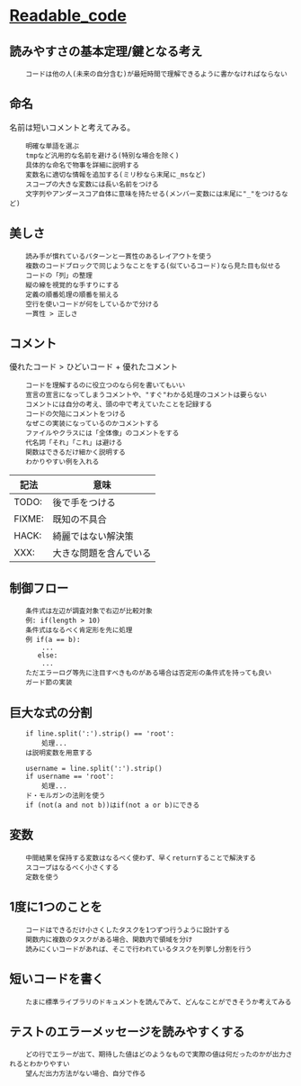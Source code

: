 # [Readable_code](https://mcusoft.files.wordpress.com/2015/04/the-art-of-readable-code.pdf)

## 読みやすさの基本定理/鍵となる考え
```
    コードは他の人(未来の自分含む)が最短時間で理解できるように書かなければならない
```

## 命名
名前は短いコメントと考えてみる。
```
    明確な単語を選ぶ
    tmpなど汎用的な名前を避ける(特別な場合を除く)
    具体的な命名で物事を詳細に説明する
    変数名に適切な情報を追加する(ミリ秒なら末尾に_msなど)
    スコープの大きな変数には長い名前をつける
    文字列やアンダースコア自体に意味を持たせる(メンバー変数には末尾に"_"をつけるなど)
```

## 美しさ
```
    読み手が慣れているパターンと一貫性のあるレイアウトを使う
    複数のコードブロックで同じようなことをする(似ているコード)なら見た目も似せる
    コードの「列」の整理
    縦の線を視覚的な手すりにする
    定義の順番処理の順番を揃える
    空行を使いコードが何をしているかで分ける
    一貫性 > 正しさ
```

## コメント
優れたコード > ひどいコード + 優れたコメント
```
    コードを理解するのに役立つのなら何を書いてもいい
    宣言の宣言になってしまうコメントや、"すぐ"わかる処理のコメントは要らない
    コメントには自分の考え、頭の中で考えていたことを記録する
    コードの欠陥にコメントをつける
    なぜこの実装になっているのかコメントする
    ファイルやクラスには「全体像」のコメントをする
    代名詞「それ」「これ」は避ける
    関数はできるだけ細かく説明する
    わかりやすい例を入れる
```
| 記法 | 意味 |
| -- | -- |
| TODO: | 後で手をつける |
| FIXME: | 既知の不具合 |
| HACK: | 綺麗ではない解決策 |
| XXX: | 大きな問題を含んでいる |

## 制御フロー
```
    条件式は左辺が調査対象で右辺が比較対象
    例: if(length > 10)
    条件式はなるべく肯定形を先に処理
    例 if(a == b):
        ...
       else:
        ...
    ただエラーログ等先に注目すべきものがある場合は否定形の条件式を持っても良い
    ガード節の実装
```
## 巨大な式の分割
```
    if line.split(':').strip() == 'root':
        処理...
    は説明変数を用意する

    username = line.split(':').strip()
    if username == 'root':
        処理...
    ド・モルガンの法則を使う
    if (not(a and not b))はif(not a or b)にできる
```

## 変数
```
    中間結果を保持する変数はなるべく使わず、早くreturnすることで解決する
    スコープはなるべく小さくする
    定数を使う
```

## 1度に1つのことを
```
    コードはできるだけ小さくしたタスクを1つずつ行うように設計する
    関数内に複数のタスクがある場合、関数内で領域を分け
    読みにくいコードがあれば、そこで行われているタスクを列挙し分割を行う
```

## 短いコードを書く
```
    たまに標準ライブラリのドキュメントを読んでみて、どんなことができそうか考えてみる
```

## テストのエラーメッセージを読みやすくする
```
    どの行でエラーが出て、期待した値はどのようなもので実際の値は何だったのかが出力されるとわかりやすい
    望んだ出力方法がない場合、自分で作る
```
